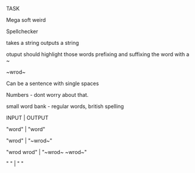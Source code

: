 TASK

Mega soft weird

Spellchecker

takes a string 
outputs a string

otuput should highlight those words
prefixing and suffixing the word with a ~ 

~wrod~

Can be a sentence with single spaces

Numbers - dont worry about that.

small word bank - regular words, british spelling


INPUT | OUTPUT

"word" | "word"

"wrod" | "~wrod~"

"wrod wrod" | "~wrod~ ~wrod~"

" " | " "


